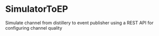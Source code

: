 # SimulatorToEP
Simulate channel from distillery to event publisher using a REST API for configuring channel quality

